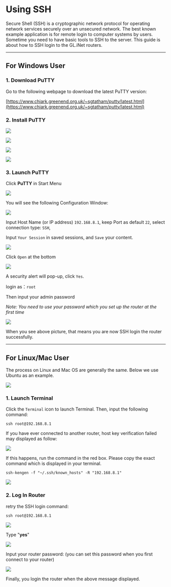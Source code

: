 # Using SSH

Secure Shell (SSH) is a cryptographic network protocol for operating network services securely over an unsecured network. The best known example application is for remote login to computer systems by users. Sometime you need to have basic tools to SSH to the server. This guide is about how to SSH login to the GL.iNet routers.

---

## For Windows User

### 1. Download PuTTY

Go to the following webpage to download the latest PuTTY version:

[https://www.chiark.greenend.org.uk/~sgtatham/putty/latest.html](https://www.chiark.greenend.org.uk/~sgtatham/putty/latest.html)

### 2. Install PuTTY

![](https://static.gl-inet.com/docs/en/2.x/app/src/ssh/PuTTY-Install-1.png) 

![](https://static.gl-inet.com/docs/en/2.x/app/src/ssh/PuTTY-Install-2.png) 

![](https://static.gl-inet.com/docs/en/2.x/app/src/ssh/PuTTY-Install-3.png) 

![](https://static.gl-inet.com/docs/en/2.x/app/src/ssh/PuTTY-Install-4.png) 

### 3. Launch PuTTY 

Click **PuTTY** in Start Menu 

![](https://static.gl-inet.com/docs/en/2.x/app/src/ssh/1522164842915.png) 

You will see the following Configuration Window: 

![](https://static.gl-inet.com/docs/en/2.x/app/src/ssh/Setup-PuTTY-1.png) 

Input Host Name (or IP address) `192.168.8.1`, keep Port as default `22`, select connection type: `SSH`,

Input `Your Session` in saved sessions, and `Save` your content.

![](https://static.gl-inet.com/docs/en/2.x/app/src/ssh/Setup-PuTTY-2.png)  

Click `Open` at the bottom

![](https://static.gl-inet.com/docs/en/2.x/app/src/ssh/Setup-PuTTY-3.png) 

A security alert will pop-up, click `Yes`.

login as：`root`

Then input your admin password 

*Note: You need to use your password which you set up the router at the first time*

![](https://static.gl-inet.com/docs/en/2.x/app/src/ssh/SSH-in-2.png)  

When you see above picture, that means you are now SSH login the router successfully.  

---

## For Linux/Mac User

The process on Linux and Mac OS are generally the same. Below we use Ubuntu as an example.

![](https://static.gl-inet.com/docs/en/2.x/app/src/ssh/Ubuntu-Login.png)

### 1. Launch Terminal

Click the `Terminal` icon to launch Terminal. Then, input the following command: 

`ssh root@192.168.8.1` 

If you have ever connected to another router, host key verification failed may displayed as follow:

![](https://static.gl-inet.com/docs/en/2.x/app/src/ssh/remove-ssh-keygen.png) 

If this happens, run the command in the red box. Please copy the exact command which is displayed in your terminal.

`ssh-kengen -f "~/.ssh/known_hosts" -R "192.168.8.1"`

![](https://static.gl-inet.com/docs/en/2.x/app/src/ssh/Removed-Host-keygen.png)

### 2. Log In Router

retry the SSH login command: 

`ssh root@192.168.8.1` 

![](https://static.gl-inet.com/docs/en/2.x/app/src/ssh/Ubuntu-sshin-router-1.png)  

Type "**yes**"

![](https://static.gl-inet.com/docs/en/2.x/app/src/ssh/Ubuntu-sshin-router-2.png)  	

Input your router password: (you can set this password when you first connect to your router)

![](https://static.gl-inet.com/docs/en/2.x/app/src/ssh/1522205896331.png) 

Finally, you login the router when the above message displayed.
